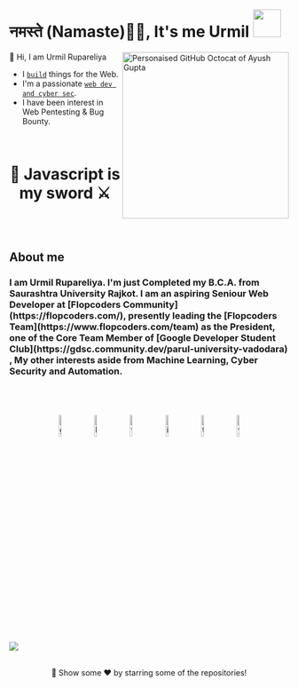<h1>नमस्ते (Namaste)🙏🏻, It's me Urmil <img src="https://media.giphy.com/media/12oufCB0MyZ1Go/giphy.gif" width="50"></h1>

<a href="https://ayushgupta.tech" target="_blank" rel="noreferrer"><img align="right" src="https://user-images.githubusercontent.com/21218732/108165714-05c74a80-7119-11eb-9a61-2963220f99de.png" alt="Personaised GitHub Octocat of Ayush Gupta" width=300px height=300px/>
</a>

👋 Hi, I am Urmil Rupareliya


- I [`build`](https://urmil.tech/#projects) things for the Web.
- I'm a passionate [`web dev and cyber sec`](https://instagram.com/urmilsir).
- I have been interest in Web Pentesting & Bug Bounty.

<br>
<div align="center">
 <h1>🚀 Javascript is my sword ⚔<h1>
</div>
<br>

## About me

<h3>I am Urmil Rupareliya. I'm just Completed my B.C.A. from Saurashtra University Rajkot. I am an aspiring Seniour Web Developer at [Flopcoders Community](https://flopcoders.com/), presently leading the [Flopcoders Team](https://www.flopcoders.com/team) as the President, one of the Core Team Member of [Google Developer Student Club](https://gdsc.community.dev/parul-university-vadodara) , My other interests aside from Machine Learning, Cyber Security and Automation.</h3>

<br>
<br>
<p align="center" >
	<a href="https://github.com/urmil89"><img alt="github" width="10%" style="padding:5px" src="https://img.icons8.com/clouds/100/000000/github.png"/></a>
	<a href="https://www.linkedin.com/in/urmilsir/"><img alt="linkedin" width="10%" style="padding:5px" src="https://img.icons8.com/clouds/100/000000/linkedin.png"/></a>
	<a href="https://www.facebook.com/urmil89"><img alt="facebook" width="10%" style="padding:5px" src="https://img.icons8.com/clouds/100/000000/facebook-new.png"/></a>
	<a href="https://www.instagram.com/urmilsir/"><img alt="instagram" width="10%" style="padding:5px" src="https://img.icons8.com/clouds/100/000000/instagram.png"/></a>
  	<a href="https://twitter.com/urmilsir"><img alt="twitter" width="10%" style="padding:5px" src="https://img.icons8.com/clouds/100/000000/twitter.png"/></a>
  	<a href="https://www.youtube.com/channel/UCuLGk0oGmabbOvkeDw8lhIw"><img alt="youtube" width="10%" style="padding:5px" src="https://img.icons8.com/clouds/100/000000/youtube.png"/></a>
</p>


![](https://activity-graph.herokuapp.com/graph?username=urmil89&theme=react-dark&hide_border=true&area=true)

<br>
<div align="center">
🚀 Show some ❤️ by starring some of the repositories!
</div>
<br>
